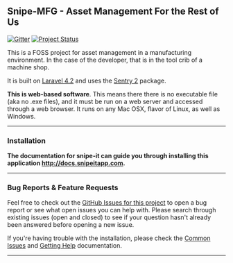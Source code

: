 
## Snipe-MFG - Asset Management For the Rest of Us

[![Gitter](https://badges.gitter.im/Join%20Chat.svg)](https://gitter.im/themachinist/snipe-mfg?utm_source=badge&utm_medium=badge&utm_campaign=pr-badge&utm_content=badge)
[![Project Status](https://stillmaintained.com/themachinist/snipe-mfg.png)](https://stillmaintained.com/themachinist/snipe-mfg)

This is a FOSS project for asset management in a manufacturing environment. In the case of the developer, that is in the tool crib of a machine shop. 

It is built on [Laravel 4.2](http://laravel.com) and uses the [Sentry 2](https://github.com/cartalyst/sentry) package.

__This is web-based software__. This means there there is no executable file (aka no .exe files), and it must be run on a web server and accessed through a web browser. It runs on any Mac OSX, flavor of Linux, as well as Windows.

-----

### Installation

__The documentation for snipe-it can guide you through installing this application http://docs.snipeitapp.com.__

-----
### Bug Reports & Feature Requests

Feel free to check out the [GitHub Issues for this project](https://github.com/themachinist/snipe-mfg.git/issues) to open a bug report or see what open issues you can help with. Please search through existing issues (open and closed) to see if your question hasn't already been answered before opening a new issue.

If you're having trouble with the installation, please check the [Common Issues](http://docs.snipeitapp.com/common-issues.html) and [Getting Help](http://docs.snipeitapp.com/getting-help.html) documentation.

-----
